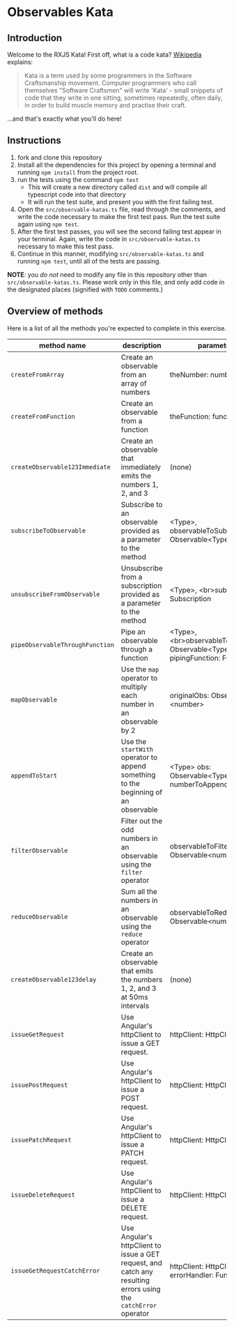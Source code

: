 # Observables Kata

## Introduction
Welcome to the RXJS Kata!  First off, what is a code kata?  [Wikipedia](https://en.wikipedia.org/wiki/Kata#Outside_martial_arts) explains:
 
> Kata is a term used by some programmers in the Software Craftsmanship movement. Computer programmers who call themselves "Software Craftsmen" will write 'Kata' - small snippets of code that they write in one sitting, sometimes repeatedly, often daily, in order to build muscle memory and practise their craft. 


...and that's exactly what you'll do here!  

## Instructions
1. fork and clone this repository
2. Install all the dependencies for this project by opening a terminal and running `npm install` from the project root.
3. run the tests using the command `npm test`
    * This will create a new directory called `dist` and will compile all typescript code into that directory
    * It will run the test suite, and present you with the first failing test.
4. Open the `src/observable-katas.ts` file, read through the comments, and write the code necessary to make the first test pass.  Run the test suite again using `npm test`.
5. After the first test passes, you will see the second failing test appear in your terminal.  Again, write the code in `src/observable-katas.ts` necessary to make this test pass.
6. Continue in this manner, modifying `src/observable-katas.ts` and running `npm test`, until all of the tests are passing.

**NOTE**:  you _do not_ need to modify any file in this repository other than `src/observable-katas.ts`.  Please work only in this file, and only add code in the designated places (signified with `TODO` comments.)

## Overview of methods

Here is a list of all the methods you're expected to complete in this exercise.

| method name                     | description                                                                                                     | parameters                                                               | returns            |
|---------------------------------|-----------------------------------------------------------------------------------------------------------------|--------------------------------------------------------------------------|--------------------|
| `createFromArray`               | Create an observable from an array of numbers                                                                   | theNumber: number[]                                                      | Observable\<number\> |
| `createFromFunction`            | Create an observable from a function                                                                            | theFunction: function                                                    | Observable\<any\>    |
| `createObservable123Immediate`  | Create an observable that immediately emits the numbers 1, 2, and 3                                             | (none)                                                                   | Observable\<number\> |
| `subscribeToObservable`         | Subscribe to an observable provided as a parameter to the method                                                | \<Type\>, observableToSubscribe\<br\>: Observable\<Type\>                      | (none)             |
| `unsubscribeFromObservable`     | Unsubscribe from a subscription provided as a parameter to the method                                           | \<Type\>, \<br\>subscription: Subscription                                   | (none)             |
| `pipeObservableThroughFunction` | Pipe an observable through a function                                                                           | \<Type\>, \<br\>observableToPipe: Observable\<Type\>, pipingFunction: Function | Observable\<Type\>   |
| `mapObservable`                 | Use the `map` operator to multiply each number in an observable by 2                                            | originalObs: Observable \<number\>                                         | Observable\<number\> |
| `appendToStart`                 | Use the `startWith` operator to append something to the beginning of an observable                              | \<Type\> obs: Observable\<Type\>, numberToAppend: Type                       | Observable\<Type\>   |
| `filterObservable`              | Filter out the odd numbers in an observable using the `filter` operator                                         | observableToFilter: Observable\<number\>                                   | Observable\<number\> |
| `reduceObservable`              | Sum all the numbers in an observable using the `reduce` operator                                                | observableToReduce: Observable\<number\>                                   | Observable\<number\> |
| `createObservable123delay`      | Create an observable that emits the numbers 1, 2, and 3 at 50ms intervals                                       | (none)                                                                   | Observable\<number\> |
| `issueGetRequest`               | Use Angular's httpClient to issue a GET request.                                                                | httpClient: HttpClient                                                   | Observable\<object\> |
| `issuePostRequest`              | Use Angular's httpClient to issue a POST request.                                                               | httpClient: HttpClient                                                   | Observable\<object\> |
| `issuePatchRequest`             | Use Angular's httpClient to issue a PATCH request.                                                              | httpClient: HttpClient                                                   | Observable\<object\> |
| `issueDeleteRequest`            | Use Angular's httpClient to issue a DELETE request.                                                             | httpClient: HttpClient                                                   | Observable\<object\> |
| `issueGetRequestCatchError`     | Use Angular's httpClient to issue a GET request, and catch any resulting errors using the `catchError` operator | httpClient: HttpClient, errorHandler: Function                           | Observable\<object\> |